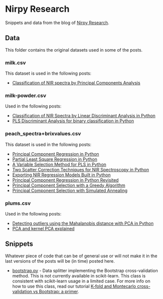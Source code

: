 # Nirpy Research
Snippets and data from the blog of [Nirpy Research](https://nirpyresearch.com/).

## Data
This folder contains the original datasets used in some of the posts. 

### milk.csv
This dataset is used in the following posts:
* [Classification of NIR spectra by Principal Components Analysis](https://nirpyresearch.com/classification-nir-spectra-principal-component-analysis-python/)

### milk-powder.csv 
Used in the following posts:
* [Classification of NIR Spectra by Linear Discriminant Analysis in Python](https://nirpyresearch.com/classification-nir-spectra-linear-discriminant-analysis-python/)
* [PLS Discriminant Analysis for binary classification in Python](https://nirpyresearch.com/pls-discriminant-analysis-binary-classification-python/)

### peach_spectra+brixvalues.csv
This dataset is used in the following posts:
* [Principal Component Regression in Python](https://nirpyresearch.com/principal-component-regression-python/)
* [Partial Least Square Regression in Python](https://nirpyresearch.com/partial-least-squares-regression-python/)
* [A Variable Selection Method for PLS in Python](https://nirpyresearch.com/variable-selection-method-pls-python/)
* [Two Scatter Correction Techniques for NIR Spectroscopy in Python](https://nirpyresearch.com/two-scatter-correction-techniques-nir-spectroscopy-python/)
* [Exporting NIR Regression Models Built in Python](https://nirpyresearch.com/exporting-nir-regression-models-built-in-python/)
* [Principal Component Regression in Python Revisited](https://nirpyresearch.com/principal-component-regression-python-revisited/)
* [Principal Component Selection with a Greedy Algorithm](https://nirpyresearch.com/principal-component-selection-greedy-algorithm/)
* [Principal Component Selection with Simulated Annealing](https://nirpyresearch.com/principal-component-selection-with-simulated-annealing/)

### plums.csv
Used in the following posts:
* [Detecting outliers using the Mahalanobis distance with PCA in Python](https://nirpyresearch.com/detecting-outliers-using-mahalanobis-distance-pca-python/)
* [PCA and kernel PCA explained](https://nirpyresearch.com/pca-kernel-pca-explained/)

## Snippets
Whatever piece of code that can be of general use or will not make it in the last versions of the posts will be (in time) posted here.

* [bootstrap.py](https://github.com/nevernervous78/nirpyresearch/blob/master/snippets/bootstrap.py) - Data splitter implementing the Bootstrap cross-validation method. This is not currently available in scikit-learn. This class is consistent with scikit-learn usage in a limited case. For more info on how to use this class, read our tutorial [K-fold and Montecarlo cross-validation vs Bootstrap: a primer](https://nirpyresearch.com/kfold-montecarlo-cross-validation-bootstrap-primer/).
